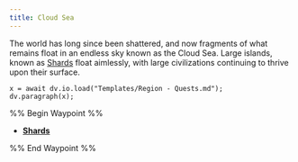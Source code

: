 ```yaml
---
title: Cloud Sea
---
```


The world has long since been shattered, and now fragments of what remains float in an endless sky known as the Cloud Sea. Large islands, known as [Shards](Shards/Shards.md) float aimlessly, with large civilizations continuing to thrive upon their surface.

````dataviewjs
x = await dv.io.load("Templates/Region - Quests.md");
dv.paragraph(x);
````

%% Begin Waypoint %%

* **[Shards](Shards/Shards.md)**

%% End Waypoint %%
